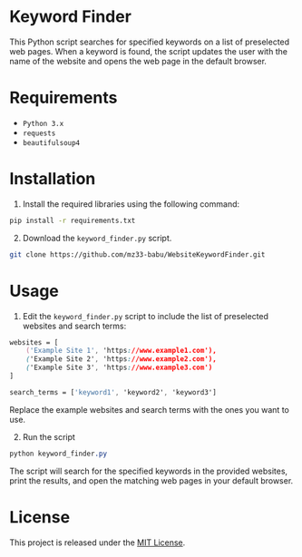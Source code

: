 # Keyword Finder

This Python script searches for specified keywords on a list of preselected web pages. When a keyword is found, the script updates the user with the name of the website and opens the web page in the default browser.

# Requirements
* `Python 3.x`
* `requests`
* `beautifulsoup4`


# Installation
1. Install the required libraries using the following command:
```bash
pip install -r requirements.txt
```
2. Download the `keyword_finder.py` script.
```bash
git clone https://github.com/mz33-babu/WebsiteKeywordFinder.git
```
# Usage
1. Edit the `keyword_finder.py` script to include the list of preselected websites and search terms:
```css
websites = [
    ('Example Site 1', 'https://www.example1.com'),
    ('Example Site 2', 'https://www.example2.com'),
    ('Example Site 3', 'https://www.example3.com')
]

search_terms = ['keyword1', 'keyword2', 'keyword3']
```
Replace the example websites and search terms with the ones you want to use.

2. Run the script
```css
python keyword_finder.py
```
The script will search for the specified keywords in the provided websites, print the results, and open the matching web pages in your default browser.

# License
This project is released under the [MIT License](https://opensource.org/license/mit/).

